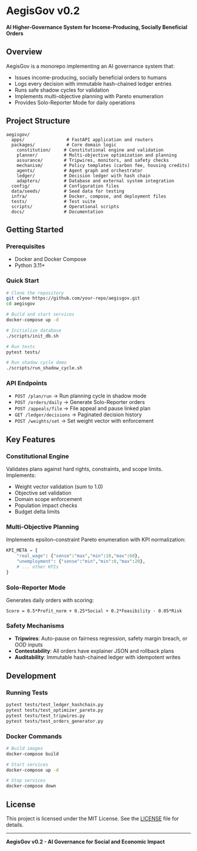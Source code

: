 
















# AegisGov v0.2

**AI Higher-Governance System for Income-Producing, Socially Beneficial Orders**

## Overview

AegisGov is a monorepo implementing an AI governance system that:

- Issues income-producing, socially beneficial orders to humans
- Logs every decision with immutable hash-chained ledger entries
- Runs safe shadow cycles for validation
- Implements multi-objective planning with Pareto enumeration
- Provides Solo-Reporter Mode for daily operations

## Project Structure

```
aegisgov/
  apps/                # FastAPI application and routers
  packages/            # Core domain logic
    constitution/     # Constitutional engine and validation
    planner/          # Multi-objective optimization and planning
    assurance/        # Tripwires, monitors, and safety checks
    mechanism/        # Policy templates (carbon fee, housing credits)
    agents/           # Agent graph and orchestrator
    ledger/           # Decision ledger with hash chain
    adapters/         # Database and external system integration
  config/             # Configuration files
  data/seeds/         # Seed data for testing
  infra/              # Docker, compose, and deployment files
  tests/              # Test suite
  scripts/            # Operational scripts
  docs/               # Documentation
```

## Getting Started

### Prerequisites

- Docker and Docker Compose
- Python 3.11+

### Quick Start

```bash
# Clone the repository
git clone https://github.com/your-repo/aegisgov.git
cd aegisgov

# Build and start services
docker-compose up -d

# Initialize database
./scripts/init_db.sh

# Run tests
pytest tests/

# Run shadow cycle demo
./scripts/run_shadow_cycle.sh
```

### API Endpoints

- `POST /plan/run` → Run planning cycle in shadow mode
- `POST /orders/daily` → Generate Solo-Reporter orders
- `POST /appeals/file` → File appeal and pause linked plan
- `GET /ledger/decisions` → Paginated decision history
- `POST /weights/set` → Set weight vector with enforcement

## Key Features

### Constitutional Engine

Validates plans against hard rights, constraints, and scope limits. Implements:

- Weight vector validation (sum to 1.0)
- Objective set validation
- Domain scope enforcement
- Population impact checks
- Budget delta limits

### Multi-Objective Planning

Implements epsilon-constraint Pareto enumeration with KPI normalization:

```python
KPI_META = {
    "real_wage": {"sense":"max","min":10,"max":60},
    "unemployment": {"sense":"min","min":0,"max":20},
    # ... other KPIs
}
```

### Solo-Reporter Mode

Generates daily orders with scoring:

```
Score = 0.5*Profit_norm + 0.25*Social + 0.2*Feasibility - 0.05*Risk
```

### Safety Mechanisms

- **Tripwires**: Auto-pause on fairness regression, safety margin breach, or OOD inputs
- **Contestability**: All orders have explainer JSON and rollback plans
- **Auditability**: Immutable hash-chained ledger with idempotent writes

## Development

### Running Tests

```bash
pytest tests/test_ledger_hashchain.py
pytest tests/test_optimizer_pareto.py
pytest tests/test_tripwires.py
pytest tests/test_orders_generator.py
```

### Docker Commands

```bash
# Build images
docker-compose build

# Start services
docker-compose up -d

# Stop services
docker-compose down
```

## License

This project is licensed under the MIT License. See the [LICENSE](LICENSE) file for details.

---

**AegisGov v0.2 - AI Governance for Social and Economic Impact**














